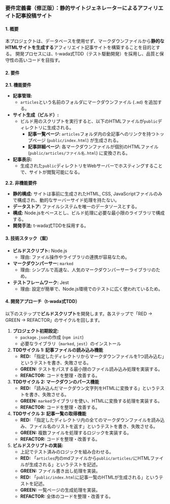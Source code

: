 ### 要件定義書（修正版）：静的サイトジェネレーターによるアフィリエイト記事投稿サイト

#### 1. 概要
本プロジェクトは、データベースを使用せず、マークダウンファイルから**静的なHTMLサイトを生成する**アフィリエイト記事サイトを構築することを目的とする。
開発プロセスには、t-wada式TDD（テスト駆動開発）を採用し、品質と保守性の高いコードを目指す。

#### 2. 要件
**2.1. 機能要件**
*   **記事管理:**
    *   `articles`という名前のフォルダにマークダウンファイル (`.md`) を追加する。
*   **サイト生成（ビルド）:**
    *   ビルド用のスクリプトを実行すると、以下のHTMLファイルが`public`ディレクトリに生成される。
        *   **記事一覧ページ:** `articles`フォルダ内の全記事へのリンクを持つトップページ (`public/index.html`) が生成される。
        *   **記事詳細ページ:** 各マークダウンファイルが個別のHTMLファイル (`public/articles/ファイル名.html`) に変換される。
*   **記事表示:**
    *   生成された`public`ディレクトリをWebサーバーでホスティングすることで、サイトが閲覧可能になる。

**2.2. 非機能要件**
*   **静的構成:** サイトは事前に生成されたHTML, CSS, JavaScriptファイルのみで構成され、動的なサーバーサイド処理を持たない。
*   **データストア:** ファイルシステムを唯一のデータソースとする。
*   **構成:** Node.jsをベースとし、ビルド処理に必要な最小限のライブラリで構成する。
*   **開発手法:** t-wada式TDDを採用する。

#### 3. 技術スタック（案）
*   **ビルドスクリプト:** Node.js
    *   理由: ファイル操作やライブラリの連携が容易なため。
*   **マークダウンパーサー:** `marked`
    *   理由: シンプルで高速な、人気のマークダウンパーサーライブラリのため。
*   **テストフレームワーク:** Jest
    *   理由: 設定が簡単で、Node.js環境でのテストに広く使われているため。

#### 4. 開発アプローチ（t-wada式TDD）
以下のステップで**ビルドスクリプト**を開発します。各ステップで「RED -> GREEN -> REFACTOR」のサイクルを回します。

1.  **プロジェクト初期設定:**
    *   `package.json`の作成 (`npm init`)
    *   必要なライブラリ（`marked`, `jest`）のインストール
2.  **TDDサイクル 1: 記事ファイルの読み込み機能**
    *   **RED:** 「指定したディレクトリからマークダウンファイルを1つ読み込む」というテストを書き、失敗させる。
    *   **GREEN:** テストをパスする最小限のファイル読み込み処理を実装する。
    *   **REFACTOR:** コードを整理・改善する。
3.  **TDDサイクル 2: マークダウンのパース機能**
    *   **RED:** 「読み込んだマークダウン文字列をHTMLに変換する」というテストを書き、失敗させる。
    *   **GREEN:** `marked`ライブラリを使い、HTMLに変換する処理を実装する。
    *   **REFACTOR:** コードを整理・改善する。
4.  **TDDサイクル 3: 記事一覧の取得機能**
    *   **RED:** 「指定したディレクトリ内の全てのマークダウンファイルを読み込み、ファイル名のリストを返す」というテストを書き、失敗させる。
    *   **GREEN:** 複数ファイルを処理するロジックを実装する。
    *   **REFACTOR:** コードを整理・改善する。
5.  **ビルドスクリプトの実装:**
    *   上記でテスト済みのロジックを組み合わせる。
    *   **RED:** 「`articles`内のmdファイルから`public/articles/`にHTMLファイルが生成される」というテストを記述。
    *   **GREEN:** ファイル書き出し処理を実装。
    *   **RED:** 「`public/index.html`に記事一覧のHTMLが生成される」というテストを記述。
    *   **GREEN:** 一覧ページの生成処理を実装。
    *   **REFACTOR:** 全体のコードを整理・改善する。